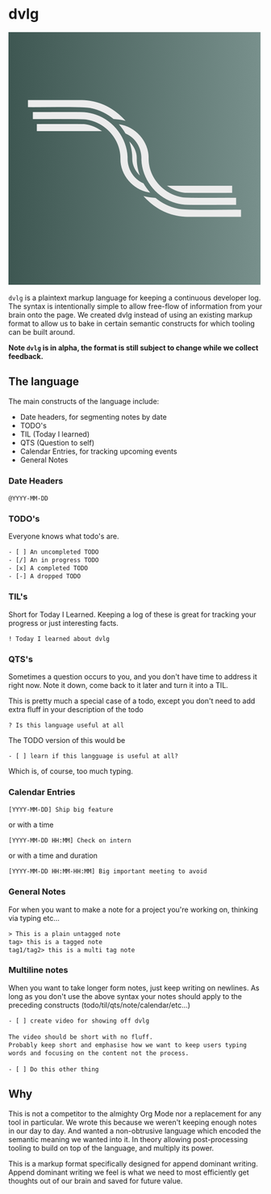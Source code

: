 # dvlg

![](dvlg.png)

`dvlg` is a plaintext markup language for keeping a continuous developer log.
The syntax is intentionally simple to allow free-flow of information from your brain onto the page.
We created dvlg instead of using an existing markup format to allow us to bake in certain semantic constructs for which tooling can be built around.

**Note `dvlg` is in alpha, the format is still subject to change while we collect feedback.**

## The language

The main constructs of the language include:
- Date headers, for segmenting notes by date
- TODO's
- TIL (Today I learned)
- QTS (Question to self)
- Calendar Entries, for tracking upcoming events
- General Notes

### Date Headers

```
@YYYY-MM-DD
```

### TODO's
Everyone knows what todo's are.
```
- [ ] An uncompleted TODO
- [/] An in progress TODO
- [x] A completed TODO
- [-] A dropped TODO
```

### TIL's
Short for Today I Learned. Keeping a log of these is great for tracking your progress or just interesting facts.
```
! Today I learned about dvlg
```

### QTS's
Sometimes a question occurs to you, and you don't have time to address it right now.
Note it down, come back to it later and turn it into a TIL.

This is pretty much a special case of a todo, except you don't need to add extra fluff in your description of the todo

```
? Is this language useful at all
```

The TODO version of this would be
```
- [ ] learn if this langguage is useful at all?
```

Which is, of course, too much typing.

### Calendar Entries
```
[YYYY-MM-DD] Ship big feature
```
or with a time
```
[YYYY-MM-DD HH:MM] Check on intern
```
or with a time and duration
```
[YYYY-MM-DD HH:MM-HH:MM] Big important meeting to avoid
```

### General Notes
For when you want to make a note for a project you're working on, thinking via typing etc...

```
> This is a plain untagged note
tag> this is a tagged note
tag1/tag2> this is a multi tag note
```

### Multiline notes
When you want to take longer form notes, just keep writing on newlines.
As long as you don't use the above syntax your notes should apply to the preceding constructs (todo/til/qts/note/calendar/etc...)

```
- [ ] create video for showing off dvlg

The video should be short with no fluff.
Probably keep short and emphasise how we want to keep users typing words and focusing on the content not the process.

- [ ] Do this other thing
```

## Why
This is not a competitor to the almighty Org Mode nor a replacement for any tool in particular.
We wrote this because we weren't keeping enough notes in our day to day.
And wanted a non-obtrusive language which encoded the semantic meaning we wanted into it.
In theory allowing post-processing tooling to build on top of the language, and multiply its power.

This is a markup format specifically designed for append dominant writing.
Append dominant writing we feel is what we need to most efficiently get thoughts out of our brain and saved for future value.